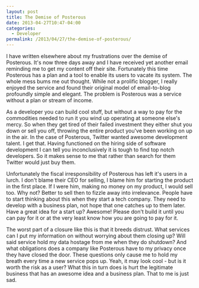 ```yaml
---
layout: post
title: The Demise of Posterous
date: 2013-04-27T10:47-04:00
categories:
  - Developer
permalink: /2013/04/27/the-demise-of-posterous/
---
```

I have written elsewhere about my frustrations over the demise of Posterous. It's now three days away and I have received yet another email reminding me to get my content off their site. Fortunately this time Posterous has a plan and a tool to enable its users to vacate its system. The whole mess bums me out thought. While not a prolific blogger, I really enjoyed the service and found their original model of email-to-blog profoundly simple and elegant. The problem is Posterous was a service without a plan or stream of income.

As a developer you can build cool stuff, but without a way to pay for the commodities needed to run it you wind up operating at someone else's mercy. So when they get tired of their failed investment they either shut you down or sell you off, throwing the entire product you've been working on up in the air. In the case of Posterous, Twitter wanted awesome development talent. I get that. Having functioned on the hiring side of software development I can tell you inconclusively it is tough to find top notch developers. So it makes sense to me that rather than search for them Twitter would just buy them.

Unfortunately the fiscal irresponsibility of Posterous has left it's users in a lurch. I don't blame their CEO for selling, I blame him for starting the product in the first place. If I were him, making no money on my product, I would sell too. Why not? Better to sell then to fizzle away into irrelevance. People have to start thinking about this when they start a tech company. They need to develop with a business plan, not hope that one catches up to them later. Have a great idea for a start up? Awesome! Please don't build it until you can pay for it or at the very least know how you are going to pay for it.

The worst part of a closure like this is that it breeds distrust. What services can I put my information on without worrying about them closing up? Will said service hold my data hostage from me when they do shutdown? And what obligations does a company like Posterous have to my privacy once they have closed the door. These questions only cause me to hold my breath every time a new service pops up. Yeah, it may look cool - but is it worth the risk as a user? What this in turn does is hurt the legitimate business that has an awesome idea and a business plan. That to me is just sad.
